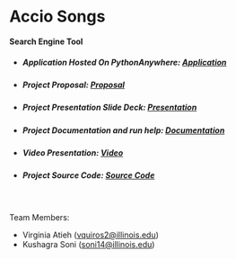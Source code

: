 # Accio Songs
**Search Engine Tool**

- ##### Application Hosted On PythonAnywhere: [Application](https://kushagrasoni.pythonanywhere.com/)
- ##### Project Proposal: [Proposal](Project_Proposal_Potterheads.pdf)
- ##### Project Presentation Slide Deck: [Presentation](https://github.com/vquiros-atieh/CourseProject/blob/7e8b726bb6eecc2dae15e115cf49e077b67f24ae/Accio%20Songs-Final%20Presentation.pdf)
- ##### Project Documentation and run help: [Documentation](Documentation.md)
- ##### Video Presentation: [Video](https://mediaspace.illinois.edu/media/t/1_dy2m1tcn)
- ##### Project Source Code: [Source Code](https://github.com/ksoniuiuc/accio-songs-search/tree/master)
<br><br />
Team Members:
  - Virginia Atieh (vquiros2@illinois.edu)
  - Kushagra Soni (soni14@illinois.edu)

